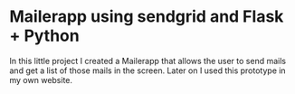 <h1>Mailerapp using sendgrid and Flask + Python</h1>
<p>In this little project I created a Mailerapp that allows the user to send mails and get a list of those mails in the screen. Later on I used this prototype in my own website.</p>


